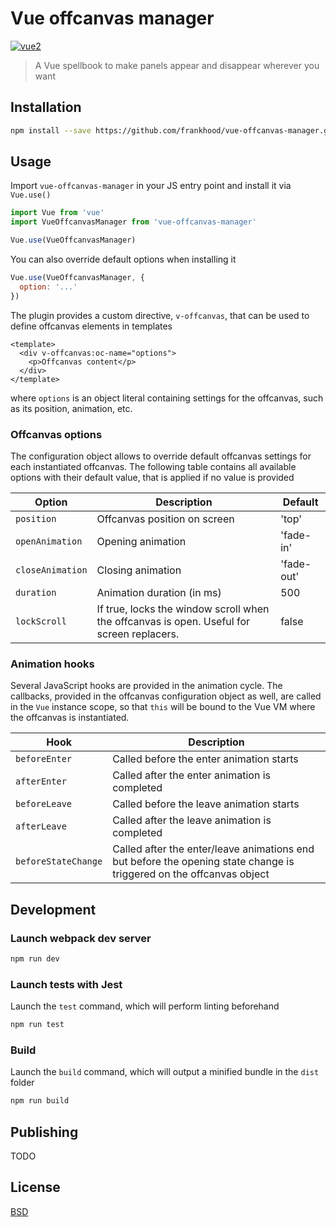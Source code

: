 # Vue offcanvas manager

[![vue2](https://img.shields.io/badge/vue-2.x-brightgreen.svg)](https://vuejs.org/)

> A Vue spellbook to make panels appear and disappear wherever you want

## Installation

```bash
npm install --save https://github.com/frankhood/vue-offcanvas-manager.git#master
```

## Usage

Import `vue-offcanvas-manager` in your JS entry point and install it via `Vue.use()`

```js
import Vue from 'vue'
import VueOffcanvasManager from 'vue-offcanvas-manager'

Vue.use(VueOffcanvasManager)
```

You can also override default options when installing it

```js
Vue.use(VueOffcanvasManager, {
  option: '...'
})
```

The plugin provides a custom directive, `v-offcanvas`, that can be used to define offcanvas elements in templates

```vue
<template>
  <div v-offcanvas:oc-name="options">
    <p>Offcanvas content</p>
  </div>
</template>
```

where `options` is an object literal containing settings for the offcanvas, such as its position, animation, etc.

### Offcanvas options

The configuration object allows to override default offcanvas settings for each instantiated offcanvas. The following table contains all available options with their default value, that is applied if no value is provided

Option          | Description                    | Default
----------------|--------------------------------|----------
`position`      | Offcanvas position on screen   | 'top'
`openAnimation`      | Opening animation          | 'fade-in'
`closeAnimation`      | Closing animation          | 'fade-out'
`duration`      | Animation duration (in ms)          | 500
`lockScroll`      | If true, locks the window scroll when the offcanvas is open. Useful for screen replacers. | false

### Animation hooks

Several JavaScript hooks are provided in the animation cycle. The callbacks, provided in the offcanvas configuration object as well, are called in the `Vue` instance scope, so that `this` will be bound to the Vue VM where the offcanvas is instantiated.

Hook | Description
-----|-------------
`beforeEnter` | Called before the enter animation starts
`afterEnter` | Called after the enter animation is completed
`beforeLeave` | Called before the leave animation starts
`afterLeave` | Called after the leave animation is completed
`beforeStateChange` | Called after the enter/leave animations end but before the opening state change is triggered on the offcanvas object

## Development

### Launch webpack dev server

```bash
npm run dev
```

### Launch tests with Jest

Launch the `test` command, which will perform linting beforehand

```bash
npm run test
```

### Build

Launch the `build` command, which will output a minified bundle in the `dist` folder

```bash
npm run build
```

## Publishing

TODO

## License

[BSD](https://opensource.org/licenses/BSD-3-Clause)
